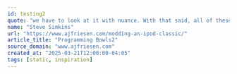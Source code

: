 ```yaml
---
id: testing2
quote: "we have to look at it with nuance. With that said, all of these things have made me stop and think, “do I really need to download this?"
name: "Steve Simkins"
url: "https://www.ajfriesen.com/modding-an-ipod-classic/"
article_title: "Programming Bowls2"
source_domain: "www.ajfriesen.com"
created_at: "2025-03-21T12:00:00-04:05"
tags: [static, inspiration]
---
```

